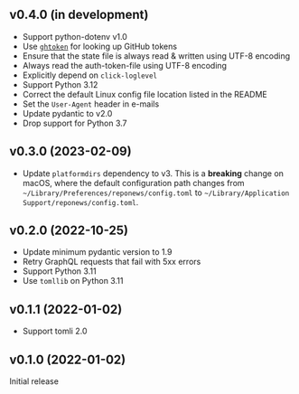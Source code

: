 v0.4.0 (in development)
-----------------------
- Support python-dotenv v1.0
- Use [`ghtoken`](https://github.com/jwodder/ghtoken) for looking up GitHub
  tokens
- Ensure that the state file is always read & written using UTF-8 encoding
- Always read the auth-token-file using UTF-8 encoding
- Explicitly depend on `click-loglevel`
- Support Python 3.12
- Correct the default Linux config file location listed in the README
- Set the `User-Agent` header in e-mails
- Update pydantic to v2.0
- Drop support for Python 3.7

v0.3.0 (2023-02-09)
-------------------
- Update `platformdirs` dependency to v3.  This is a **breaking** change on
  macOS, where the default configuration path changes from
  `~/Library/Preferences/reponews/config.toml` to `~/Library/Application
  Support/reponews/config.toml`.

v0.2.0 (2022-10-25)
-------------------
- Update minimum pydantic version to 1.9
- Retry GraphQL requests that fail with 5xx errors
- Support Python 3.11
- Use `tomllib` on Python 3.11

v0.1.1 (2022-01-02)
-------------------
- Support tomli 2.0

v0.1.0 (2022-01-02)
-------------------
Initial release
